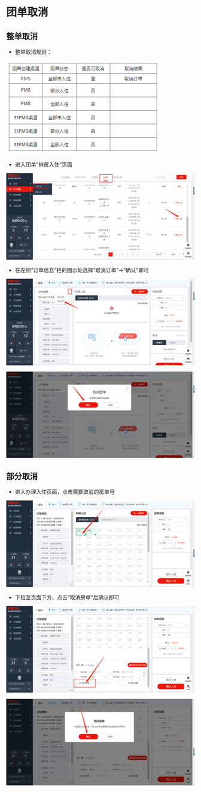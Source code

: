 # 团单取消

## 整单取消

* 整单取消规则：

![](../../../.gitbook/assets/image%20%28831%29.png)

* 进入团单“排房入住”页面

![](../../../.gitbook/assets/image%20%28773%29.png)

* 在左侧“订单信息”栏的图示处选择“取消订单”→“确认”即可

![](../../../.gitbook/assets/image%20%28786%29.png)

![](../../../.gitbook/assets/image%20%28489%29.png)

## 部分取消

* 进入办理入住页面，点击需要取消的房单号

![](../../../.gitbook/assets/image%20%28261%29.png)

* 下拉至页面下方，点击“取消房单”后确认即可

![](../../../.gitbook/assets/image%20%28748%29.png)

![](../../../.gitbook/assets/image%20%28187%29.png)



